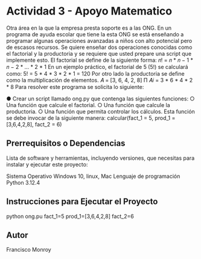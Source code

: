 # Actividad 3 - Apoyo Matematico

Otra área en la que la empresa presta soporte es a las ONG. En un programa de ayuda
escolar que tiene la esta ONG se está enseñando a programar algunas operaciones
avanzadas a niños con alto potencial pero de escasos recursos. Se quiere enseñar dos
operaciones conocidas como el factorial y la productoria y se requiere que usted prepare
una script que implemente esto.
El factorial se define de la siguiente forma:
𝑛! = 𝑛 * 𝑛 − 1 * 𝑛 − 2 * ... * 2 * 1
En un ejemplo práctico, el factorial de 5 (5!) se calculará como:
5! = 5 * 4 * 3 * 2 * 1 = 120
Por otro lado la productoria se define como la multiplicación de elementos.
𝐴 = [3, 6, 4, 2, 8]
Π 𝐴𝑖 = 3 * 6 * 4 * 2 * 8
Para resolver este programa se solicita lo siguiente:

● Crear un script llamado ong.py que contenga las siguientes funciones:
○ Una función que calcule el factorial.
○ Una función que calcule la productoria.
○ Una función que permita controlar los cálculos. Esta función se debe invocar
de la siguiente manera:
calcular(fact_1 = 5, prod_1 = [3,6,4,2,8], fact_2 = 6)


## Prerrequisitos o Dependencias
Lista de software y herramientas, incluyendo versiones, que necesitas para instalar y ejecutar este proyecto:

Sistema Operativo  Windows 10, linux, Mac
Lenguaje de programación Python 3.12.4

## Instrucciones para Ejecutar el Proyecto
python ong.pu fact_1=5 prod_1=[3,6,4,2,8] fact_2=6


## Autor
Francisco Monroy